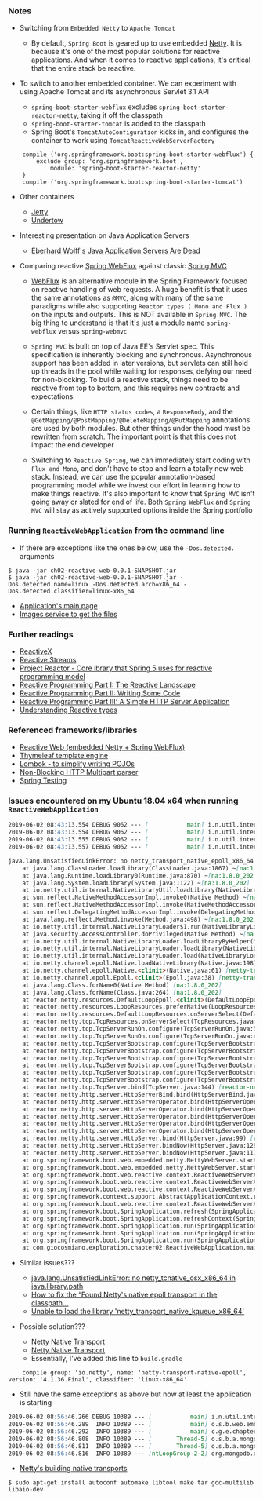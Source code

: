 ### Notes
 - Switching from `Embedded Netty` to `Apache Tomcat`

   - By default, `Spring Boot` is geared up to use embedded [Netty](http://netty.io). It is because it's one of
     the most popular solutions for reactive applications. And when it comes to reactive applications, it's
     critical that the entire stack be reactive.

 - To switch to another embedded container. We can experiment with using Apache Tomcat and its asynchronous Servlet 3.1 API
   - `spring-boot-starter-webflux` excludes `spring-boot-starter-reactor-netty`, taking it off the classpath
   - `spring-boot-starter-tomcat` is added to the classpath
   - Spring Boot's `TomcatAutoConfiguration` kicks in, and configures the container to work using `TomcatReactiveWebServerFactory`

```
	compile ('org.springframework.boot:spring-boot-starter-webflux') {
		exclude group: 'org.springframework.boot',
			module: 'spring-boot-starter-reactor-netty'
	}
	compile ('org.springframework.boot:spring-boot-starter-tomcat')
```

 - Other containers
   - [Jetty](https://www.eclipse.org/jetty/)
   - [Undertow](http://undertow.io/)

 - Interesting presentation on Java Application Servers
   - [Eberhard Wolff's Java Application Servers Are Dead](https://www.slideshare.net/ewolff/java-application-servers-are-dead)
   
 - Comparing reactive [Spring WebFlux](https://docs.spring.io/spring/docs/current/spring-framework-reference/web-reactive.html)
   against classic [Spring MVC](https://docs.spring.io/spring/docs/current/spring-framework-reference/web.html)

   - [WebFlux](https://docs.spring.io/spring/docs/current/spring-framework-reference/web-reactive.html) is an alternative module
     in the Spring Framework focused on reactive handling of web requests. A huge benefit is that it uses the same annotations as
     `@MVC`, along with many of the same paradigms while also supporting `Reactor types ( Mono and Flux )` on the inputs and outputs.
     This is NOT available in `Spring MVC`. The big thing to understand is that it's just a module name `spring-webflux` versus `spring-webmvc`

   - `Spring MVC` is built on top of Java EE's Servlet spec. This specification is inherently blocking and synchronous. Asynchronous
     support has been added in later versions, but servlets can still hold up threads in the pool while waiting for responses, defying
     our need for non-blocking. To build a reactive stack, things need to be reactive from top to bottom, and this requires new contracts
     and expectations.
     
   - Certain things, like `HTTP status codes`, a `ResponseBody`, and the `@GetMapping/@PostMapping/@DeleteMapping/@PutMapping`
     annotations are used by both modules. But other things under the hood must be rewritten from scratch. The important point is
     that this does not impact the end developer

   - Switching to `Reactive Spring`, we can immediately start coding with `Flux and Mono`, and don't have to stop and learn a
     totally new web stack. Instead, we can use the popular annotation-based programming model while we invest our effort in
     learning how to make things reactive. It's also important to know that `Spring MVC` isn't going away or slated for end of life.
     Both `Spring WebFlux` and `Spring MVC` will stay as actively supported options inside the Spring portfolio
     
### Running `ReactiveWebApplication` from the command line
  - If there are exceptions like the ones below, use the `-Dos.detected.` arguments 

```
$ java -jar ch02-reactive-web-0.0.1-SNAPSHOT.jar
$ java -jar ch02-reactive-web-0.0.1-SNAPSHOT.jar -Dos.detected.name=linux -Dos.detected.arch=x86_64 -Dos.detected.classifier=linux-x86_64
```
 - [Application's main page](http://localhost:9000/)
 - [Images service to get the files](http://localhost:9000/api/images)

### Further readings

 - [ReactiveX](http://reactivex.io/)
 - [Reactive Streams](http://www.reactive-streams.org/)
 - [Project Reactor - Core ibrary that Spring 5 uses for reactive programming model](http://projectreactor.io/)
 - [Reactive Programming Part I: The Reactive Landscape](http://bit.ly/reactive-part-1)
 - [Reactive Programming Part II: Writing Some Code](http://bit.ly/reactive-part-2)
 - [Reactive Programming Part III: A Simple HTTP Server Application](http://bit.ly/reactive-part-3)
 - [Understanding Reactive types](http://bit.ly/reactive-types)


### Referenced frameworks/libraries
 - [Reactive Web (embedded Netty + Spring WebFlux)](https://docs.spring.io/spring/docs/current/spring-framework-reference/web-reactive.html)
 - [Thymeleaf template engine](https://www.thymeleaf.org/)
 - [Lombok - to simplify writing POJOs](https://projectlombok.org/features/all)
 - [Non-Blocking HTTP Multipart parser](https://github.com/synchronoss/nio-multipart)
 - [Spring Testing](https://docs.spring.io/spring-boot/docs/current/reference/html/boot-features-testing.html)


### Issues encountered on my Ubuntu 18.04 x64 when running `ReactiveWebApplication`
```markdown
2019-06-02 08:43:13.554 DEBUG 9062 --- [           main] i.n.util.internal.NativeLibraryLoader    : -Dio.netty.native.workdir: /tmp (io.netty.tmpdir)
2019-06-02 08:43:13.554 DEBUG 9062 --- [           main] i.n.util.internal.NativeLibraryLoader    : -Dio.netty.native.deleteLibAfterLoading: true
2019-06-02 08:43:13.555 DEBUG 9062 --- [           main] i.n.util.internal.NativeLibraryLoader    : -Dio.netty.native.tryPatchShadedId: true
2019-06-02 08:43:13.557 DEBUG 9062 --- [           main] i.n.util.internal.NativeLibraryLoader    : Unable to load the library 'netty_transport_native_epoll_x86_64', trying other loading mechanism.

java.lang.UnsatisfiedLinkError: no netty_transport_native_epoll_x86_64 in java.library.path
	at java.lang.ClassLoader.loadLibrary(ClassLoader.java:1867) ~[na:1.8.0_202]
	at java.lang.Runtime.loadLibrary0(Runtime.java:870) ~[na:1.8.0_202]
	at java.lang.System.loadLibrary(System.java:1122) ~[na:1.8.0_202]
	at io.netty.util.internal.NativeLibraryUtil.loadLibrary(NativeLibraryUtil.java:38) ~[netty-common-4.1.36.Final.jar:4.1.36.Final]
	at sun.reflect.NativeMethodAccessorImpl.invoke0(Native Method) ~[na:1.8.0_202]
	at sun.reflect.NativeMethodAccessorImpl.invoke(NativeMethodAccessorImpl.java:62) ~[na:1.8.0_202]
	at sun.reflect.DelegatingMethodAccessorImpl.invoke(DelegatingMethodAccessorImpl.java:43) ~[na:1.8.0_202]
	at java.lang.reflect.Method.invoke(Method.java:498) ~[na:1.8.0_202]
	at io.netty.util.internal.NativeLibraryLoader$1.run(NativeLibraryLoader.java:369) ~[netty-common-4.1.36.Final.jar:4.1.36.Final]
	at java.security.AccessController.doPrivileged(Native Method) ~[na:1.8.0_202]
	at io.netty.util.internal.NativeLibraryLoader.loadLibraryByHelper(NativeLibraryLoader.java:361) [netty-common-4.1.36.Final.jar:4.1.36.Final]
	at io.netty.util.internal.NativeLibraryLoader.loadLibrary(NativeLibraryLoader.java:339) [netty-common-4.1.36.Final.jar:4.1.36.Final]
	at io.netty.util.internal.NativeLibraryLoader.load(NativeLibraryLoader.java:136) [netty-common-4.1.36.Final.jar:4.1.36.Final]
	at io.netty.channel.epoll.Native.loadNativeLibrary(Native.java:198) [netty-transport-native-epoll-4.1.36.Final.jar:4.1.36.Final]
	at io.netty.channel.epoll.Native.<clinit>(Native.java:61) [netty-transport-native-epoll-4.1.36.Final.jar:4.1.36.Final]
	at io.netty.channel.epoll.Epoll.<clinit>(Epoll.java:38) [netty-transport-native-epoll-4.1.36.Final.jar:4.1.36.Final]
	at java.lang.Class.forName0(Native Method) [na:1.8.0_202]
	at java.lang.Class.forName(Class.java:264) [na:1.8.0_202]
	at reactor.netty.resources.DefaultLoopEpoll.<clinit>(DefaultLoopEpoll.java:47) [reactor-netty-0.8.8.RELEASE.jar:0.8.8.RELEASE]
	at reactor.netty.resources.LoopResources.preferNative(LoopResources.java:216) [reactor-netty-0.8.8.RELEASE.jar:0.8.8.RELEASE]
	at reactor.netty.resources.DefaultLoopResources.onServerSelect(DefaultLoopResources.java:136) [reactor-netty-0.8.8.RELEASE.jar:0.8.8.RELEASE]
	at reactor.netty.tcp.TcpResources.onServerSelect(TcpResources.java:188) [reactor-netty-0.8.8.RELEASE.jar:0.8.8.RELEASE]
	at reactor.netty.tcp.TcpServerRunOn.configure(TcpServerRunOn.java:56) [reactor-netty-0.8.8.RELEASE.jar:0.8.8.RELEASE]
	at reactor.netty.tcp.TcpServerRunOn.configure(TcpServerRunOn.java:44) [reactor-netty-0.8.8.RELEASE.jar:0.8.8.RELEASE]
	at reactor.netty.tcp.TcpServerBootstrap.configure(TcpServerBootstrap.java:39) [reactor-netty-0.8.8.RELEASE.jar:0.8.8.RELEASE]
	at reactor.netty.tcp.TcpServerBootstrap.configure(TcpServerBootstrap.java:39) [reactor-netty-0.8.8.RELEASE.jar:0.8.8.RELEASE]
	at reactor.netty.tcp.TcpServerBootstrap.configure(TcpServerBootstrap.java:39) [reactor-netty-0.8.8.RELEASE.jar:0.8.8.RELEASE]
	at reactor.netty.tcp.TcpServerBootstrap.configure(TcpServerBootstrap.java:39) [reactor-netty-0.8.8.RELEASE.jar:0.8.8.RELEASE]
	at reactor.netty.tcp.TcpServerBootstrap.configure(TcpServerBootstrap.java:39) [reactor-netty-0.8.8.RELEASE.jar:0.8.8.RELEASE]
	at reactor.netty.tcp.TcpServerBootstrap.configure(TcpServerBootstrap.java:39) [reactor-netty-0.8.8.RELEASE.jar:0.8.8.RELEASE]
	at reactor.netty.tcp.TcpServer.bind(TcpServer.java:144) [reactor-netty-0.8.8.RELEASE.jar:0.8.8.RELEASE]
	at reactor.netty.http.server.HttpServerBind.bind(HttpServerBind.java:96) [reactor-netty-0.8.8.RELEASE.jar:0.8.8.RELEASE]
	at reactor.netty.http.server.HttpServerOperator.bind(HttpServerOperator.java:42) [reactor-netty-0.8.8.RELEASE.jar:0.8.8.RELEASE]
	at reactor.netty.http.server.HttpServerOperator.bind(HttpServerOperator.java:42) [reactor-netty-0.8.8.RELEASE.jar:0.8.8.RELEASE]
	at reactor.netty.http.server.HttpServerOperator.bind(HttpServerOperator.java:42) [reactor-netty-0.8.8.RELEASE.jar:0.8.8.RELEASE]
	at reactor.netty.http.server.HttpServerOperator.bind(HttpServerOperator.java:42) [reactor-netty-0.8.8.RELEASE.jar:0.8.8.RELEASE]
	at reactor.netty.http.server.HttpServerOperator.bind(HttpServerOperator.java:42) [reactor-netty-0.8.8.RELEASE.jar:0.8.8.RELEASE]
	at reactor.netty.http.server.HttpServer.bind(HttpServer.java:99) [reactor-netty-0.8.8.RELEASE.jar:0.8.8.RELEASE]
	at reactor.netty.http.server.HttpServer.bindNow(HttpServer.java:128) [reactor-netty-0.8.8.RELEASE.jar:0.8.8.RELEASE]
	at reactor.netty.http.server.HttpServer.bindNow(HttpServer.java:111) [reactor-netty-0.8.8.RELEASE.jar:0.8.8.RELEASE]
	at org.springframework.boot.web.embedded.netty.NettyWebServer.startHttpServer(NettyWebServer.java:87) [spring-boot-2.1.5.RELEASE.jar:2.1.5.RELEASE]
	at org.springframework.boot.web.embedded.netty.NettyWebServer.start(NettyWebServer.java:68) [spring-boot-2.1.5.RELEASE.jar:2.1.5.RELEASE]
	at org.springframework.boot.web.reactive.context.ReactiveWebServerApplicationContext$ServerManager.start(ReactiveWebServerApplicationContext.java:232) [spring-boot-2.1.5.RELEASE.jar:2.1.5.RELEASE]
	at org.springframework.boot.web.reactive.context.ReactiveWebServerApplicationContext.startReactiveWebServer(ReactiveWebServerApplicationContext.java:130) [spring-boot-2.1.5.RELEASE.jar:2.1.5.RELEASE]
	at org.springframework.boot.web.reactive.context.ReactiveWebServerApplicationContext.finishRefresh(ReactiveWebServerApplicationContext.java:122) [spring-boot-2.1.5.RELEASE.jar:2.1.5.RELEASE]
	at org.springframework.context.support.AbstractApplicationContext.refresh(AbstractApplicationContext.java:552) [spring-context-5.1.7.RELEASE.jar:5.1.7.RELEASE]
	at org.springframework.boot.web.reactive.context.ReactiveWebServerApplicationContext.refresh(ReactiveWebServerApplicationContext.java:67) [spring-boot-2.1.5.RELEASE.jar:2.1.5.RELEASE]
	at org.springframework.boot.SpringApplication.refresh(SpringApplication.java:775) [spring-boot-2.1.5.RELEASE.jar:2.1.5.RELEASE]
	at org.springframework.boot.SpringApplication.refreshContext(SpringApplication.java:397) [spring-boot-2.1.5.RELEASE.jar:2.1.5.RELEASE]
	at org.springframework.boot.SpringApplication.run(SpringApplication.java:316) [spring-boot-2.1.5.RELEASE.jar:2.1.5.RELEASE]
	at org.springframework.boot.SpringApplication.run(SpringApplication.java:1260) [spring-boot-2.1.5.RELEASE.jar:2.1.5.RELEASE]
	at org.springframework.boot.SpringApplication.run(SpringApplication.java:1248) [spring-boot-2.1.5.RELEASE.jar:2.1.5.RELEASE]
	at com.giocosmiano.exploration.chapter02.ReactiveWebApplication.main(ReactiveWebApplication.java:12) [classes/:na]
```

 - Similar issues???
   - [java.lang.UnsatisfiedLinkError: no netty_tcnative_osx_x86_64 in java.library.path](https://github.com/netty/netty-tcnative/issues/331)
   - [How to fix the “Found Netty's native epoll transport in the classpath...](https://stackoverflow.com/questions/40746505/how-to-fix-the-found-nettys-native-epoll-transport-in-the-classpath-but-epoll)
   - [Unable to load the library 'netty_transport_native_kqueue_x86_64'](https://stackoverflow.com/questions/48185518/unable-to-load-the-library-netty-transport-native-kqueue-x86-64-trying-other)
 
 - Possible solution???
   - [Netty Native Transport](https://github.com/netty/netty/wiki/Native-transports)
   - [Netty Native Transport](https://netty.io/wiki/native-transports.html)
   - Essentially, I've added this line to `build.gradle`
```
	compile group: 'io.netty', name: 'netty-transport-native-epoll', version: '4.1.36.Final', classifier: 'linux-x86_64'
```

 - Still have the same exceptions as above but now at least the application is starting
```markdown
2019-06-02 08:56:46.266 DEBUG 10389 --- [           main] i.n.util.internal.NativeLibraryLoader    : Successfully loaded the library /tmp/libnetty_transport_native_epoll_x86_648786809683648995047.so
2019-06-02 08:56:46.289  INFO 10389 --- [           main] o.s.b.web.embedded.netty.NettyWebServer  : Netty started on port(s): 9000
2019-06-02 08:56:46.292  INFO 10389 --- [           main] c.g.e.chapter02.ReactiveWebApplication   : Started ReactiveWebApplication in 4.311 seconds (JVM running for 4.75)
2019-06-02 08:56:46.808  INFO 10389 --- [       Thread-5] o.s.b.a.mongo.embedded.EmbeddedMongo     : 2019-06-02T08:56:46.808-0400 I NETWORK  [thread1] connection accepted from 127.0.0.1:58166 #3 (3 connections now open)
2019-06-02 08:56:46.811  INFO 10389 --- [       Thread-5] o.s.b.a.mongo.embedded.EmbeddedMongo     : 2019-06-02T08:56:46.811-0400 I NETWORK  [conn3] received client metadata from 127.0.0.1:58166 conn3: { driver: { name: "mongo-java-driver|mongo-java-driver-reactivestreams", version: "3.8.2|1.9.2" }, os: { type: "Linux", name: "Linux", architecture: "amd64", version: "4.15.0-50-generic" }, platform: "Java/Oracle Corporation/1.8.0_202-b08" }
2019-06-02 08:56:46.816  INFO 10389 --- [ntLoopGroup-2-2] org.mongodb.driver.connection            : Opened connection [connectionId{localValue:3, serverValue:3}] to localhost:40807
```

 - [Netty's building native transports](https://github.com/netty/netty/wiki/Native-transports#building-the-native-transports)
```
$ sudo apt-get install autoconf automake libtool make tar gcc-multilib libaio-dev
```

















